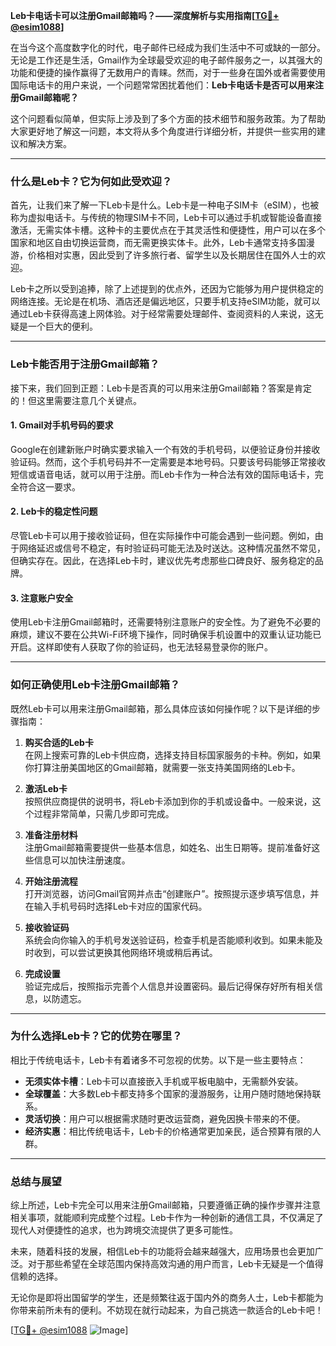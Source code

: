 **Leb卡电话卡可以注册Gmail邮箱吗？——深度解析与实用指南[[TG💪+ @esim1088](https://t.me/s/esim1088)]**

在当今这个高度数字化的时代，电子邮件已经成为我们生活中不可或缺的一部分。无论是工作还是生活，Gmail作为全球最受欢迎的电子邮件服务之一，以其强大的功能和便捷的操作赢得了无数用户的青睐。然而，对于一些身在国外或者需要使用国际电话卡的用户来说，一个问题常常困扰着他们：**Leb卡电话卡是否可以用来注册Gmail邮箱呢？**

这个问题看似简单，但实际上涉及到了多个方面的技术细节和服务政策。为了帮助大家更好地了解这一问题，本文将从多个角度进行详细分析，并提供一些实用的建议和解决方案。

---

### **什么是Leb卡？它为何如此受欢迎？**

首先，让我们来了解一下Leb卡是什么。Leb卡是一种电子SIM卡（eSIM），也被称为虚拟电话卡。与传统的物理SIM卡不同，Leb卡可以通过手机或智能设备直接激活，无需实体卡槽。这种卡的主要优点在于其灵活性和便捷性，用户可以在多个国家和地区自由切换运营商，而无需更换实体卡。此外，Leb卡通常支持多国漫游，价格相对实惠，因此受到了许多旅行者、留学生以及长期居住在国外人士的欢迎。

Leb卡之所以受到追捧，除了上述提到的优点外，还因为它能够为用户提供稳定的网络连接。无论是在机场、酒店还是偏远地区，只要手机支持eSIM功能，就可以通过Leb卡获得高速上网体验。对于经常需要处理邮件、查阅资料的人来说，这无疑是一个巨大的便利。

---

### **Leb卡能否用于注册Gmail邮箱？**

接下来，我们回到正题：Leb卡是否真的可以用来注册Gmail邮箱？答案是肯定的！但这里需要注意几个关键点。

#### **1. Gmail对手机号码的要求**
Google在创建新账户时确实要求输入一个有效的手机号码，以便验证身份并接收验证码。然而，这个手机号码并不一定需要是本地号码。只要该号码能够正常接收短信或语音电话，就可以用于注册。而Leb卡作为一种合法有效的国际电话卡，完全符合这一要求。

#### **2. Leb卡的稳定性问题**
尽管Leb卡可以用于接收验证码，但在实际操作中可能会遇到一些问题。例如，由于网络延迟或信号不稳定，有时验证码可能无法及时送达。这种情况虽然不常见，但确实存在。因此，在选择Leb卡时，建议优先考虑那些口碑良好、服务稳定的品牌。

#### **3. 注意账户安全**
使用Leb卡注册Gmail邮箱时，还需要特别注意账户的安全性。为了避免不必要的麻烦，建议不要在公共Wi-Fi环境下操作，同时确保手机设置中的双重认证功能已开启。这样即使有人获取了你的验证码，也无法轻易登录你的账户。

---

### **如何正确使用Leb卡注册Gmail邮箱？**

既然Leb卡可以用来注册Gmail邮箱，那么具体应该如何操作呢？以下是详细的步骤指南：

1. **购买合适的Leb卡**  
   在网上搜索可靠的Leb卡供应商，选择支持目标国家服务的卡种。例如，如果你打算注册美国地区的Gmail邮箱，就需要一张支持美国网络的Leb卡。

2. **激活Leb卡**  
   按照供应商提供的说明书，将Leb卡添加到你的手机或设备中。一般来说，这个过程非常简单，只需几步即可完成。

3. **准备注册材料**  
   注册Gmail邮箱需要提供一些基本信息，如姓名、出生日期等。提前准备好这些信息可以加快注册速度。

4. **开始注册流程**  
   打开浏览器，访问Gmail官网并点击“创建账户”。按照提示逐步填写信息，并在输入手机号码时选择Leb卡对应的国家代码。

5. **接收验证码**  
   系统会向你输入的手机号发送验证码，检查手机是否能顺利收到。如果未能及时收到，可以尝试更换其他网络环境或稍后再试。

6. **完成设置**  
   验证完成后，按照指示完善个人信息并设置密码。最后记得保存好所有相关信息，以防遗忘。

---

### **为什么选择Leb卡？它的优势在哪里？**

相比于传统电话卡，Leb卡有着诸多不可忽视的优势。以下是一些主要特点：

- **无须实体卡槽**：Leb卡可以直接嵌入手机或平板电脑中，无需额外安装。
- **全球覆盖**：大多数Leb卡都支持多个国家的漫游服务，让用户随时随地保持联系。
- **灵活切换**：用户可以根据需求随时更改运营商，避免因换卡带来的不便。
- **经济实惠**：相比传统电话卡，Leb卡的价格通常更加亲民，适合预算有限的人群。

---

### **总结与展望**

综上所述，Leb卡完全可以用来注册Gmail邮箱，只要遵循正确的操作步骤并注意相关事项，就能顺利完成整个过程。Leb卡作为一种创新的通信工具，不仅满足了现代人对便捷性的追求，也为跨境交流提供了更多可能性。

未来，随着科技的发展，相信Leb卡的功能将会越来越强大，应用场景也会更加广泛。对于那些希望在全球范围内保持高效沟通的用户而言，Leb卡无疑是一个值得信赖的选择。

无论你是即将出国留学的学生，还是频繁往返于国内外的商务人士，Leb卡都能为你带来前所未有的便利。不妨现在就行动起来，为自己挑选一款适合的Leb卡吧！

[[TG💪+ @esim1088](https://t.me/s/esim1088) ![Image](https://i.postimg.cc/4NQfJmqS/Snipaste-2025-05-13-00-14-12.png)]